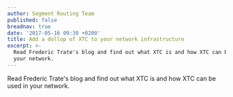 ```yaml
---
author: Segment Routing Team
published: false
breadnav: true
date: '2017-05-16 09:30 +0200'
title: Add a dollop of XTC to your network infrastructure
excerpt: >-
  Read Frederic Trate's blog and find out what XTC is and how XTC can be used in
  your network.
---
```

Read Frederic Trate's blog and find out what XTC is and how XTC can be used in your network.

